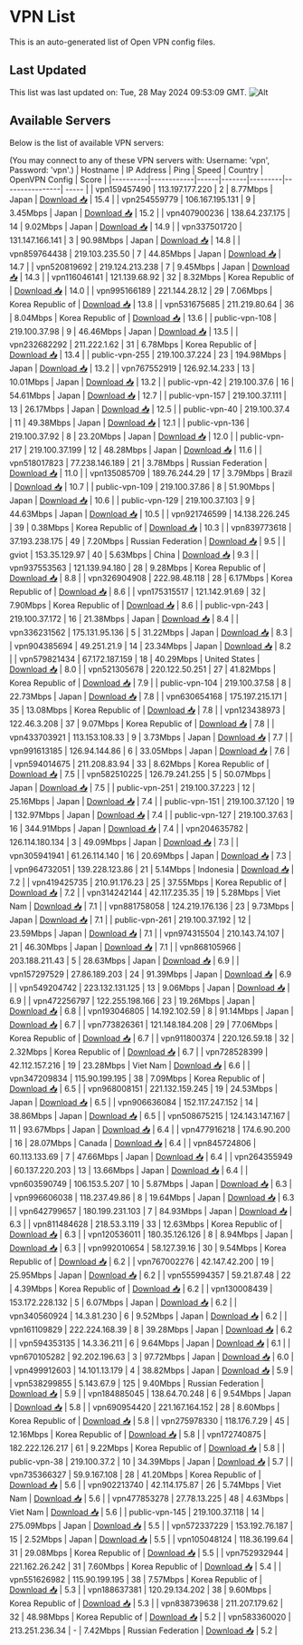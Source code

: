 # VPN List

This is an auto-generated list of Open VPN config files.

## Last Updated

This list was last updated on: Tue, 28 May 2024 09:53:09 GMT.
![Alt](https://repobeats.axiom.co/api/embed/186b98318ef1479477931607c1ad7d823f12451f.svg "Repobeats analytics image")

## Available Servers

Below is the list of available VPN servers:

(You may connect to any of these VPN servers with: Username: 'vpn', Password: 'vpn'.)
| Hostname | IP Address | Ping | Speed | Country | OpenVPN Config | Score |
|----------|------------|------|-------|---------|----------------| ----- |
| vpn159457490 | 113.197.177.220 | 2 | 8.77Mbps | Japan | [Download 📥](./configs/server_0_JP.ovpn) | 15.4 |
| vpn254559779 | 106.167.195.131 | 9 | 3.45Mbps | Japan | [Download 📥](./configs/server_1_JP.ovpn) | 15.2 |
| vpn407900236 | 138.64.237.175 | 14 | 9.02Mbps | Japan | [Download 📥](./configs/server_2_JP.ovpn) | 14.9 |
| vpn337501720 | 131.147.166.141 | 3 | 90.98Mbps | Japan | [Download 📥](./configs/server_3_JP.ovpn) | 14.8 |
| vpn859764438 | 219.103.235.50 | 7 | 44.85Mbps | Japan | [Download 📥](./configs/server_4_JP.ovpn) | 14.7 |
| vpn520819692 | 219.124.213.238 | 7 | 9.45Mbps | Japan | [Download 📥](./configs/server_5_JP.ovpn) | 14.3 |
| vpn116046141 | 121.139.68.92 | 32 | 8.32Mbps | Korea Republic of | [Download 📥](./configs/server_6_KR.ovpn) | 14.0 |
| vpn995166189 | 221.144.28.12 | 29 | 7.06Mbps | Korea Republic of | [Download 📥](./configs/server_7_KR.ovpn) | 13.8 |
| vpn531675685 | 211.219.80.64 | 36 | 8.04Mbps | Korea Republic of | [Download 📥](./configs/server_8_KR.ovpn) | 13.6 |
| public-vpn-108 | 219.100.37.98 | 9 | 46.46Mbps | Japan | [Download 📥](./configs/server_9_JP.ovpn) | 13.5 |
| vpn232682292 | 211.222.1.62 | 31 | 6.78Mbps | Korea Republic of | [Download 📥](./configs/server_10_KR.ovpn) | 13.4 |
| public-vpn-255 | 219.100.37.224 | 23 | 194.98Mbps | Japan | [Download 📥](./configs/server_11_JP.ovpn) | 13.2 |
| vpn767552919 | 126.92.14.233 | 13 | 10.01Mbps | Japan | [Download 📥](./configs/server_12_JP.ovpn) | 13.2 |
| public-vpn-42 | 219.100.37.6 | 16 | 54.61Mbps | Japan | [Download 📥](./configs/server_13_JP.ovpn) | 12.7 |
| public-vpn-157 | 219.100.37.111 | 13 | 26.17Mbps | Japan | [Download 📥](./configs/server_14_JP.ovpn) | 12.5 |
| public-vpn-40 | 219.100.37.4 | 11 | 49.38Mbps | Japan | [Download 📥](./configs/server_15_JP.ovpn) | 12.1 |
| public-vpn-136 | 219.100.37.92 | 8 | 23.20Mbps | Japan | [Download 📥](./configs/server_16_JP.ovpn) | 12.0 |
| public-vpn-217 | 219.100.37.199 | 12 | 48.28Mbps | Japan | [Download 📥](./configs/server_17_JP.ovpn) | 11.6 |
| vpn518017823 | 77.238.146.189 | 21 | 3.78Mbps | Russian Federation | [Download 📥](./configs/server_18_RU.ovpn) | 11.0 |
| vpn135085709 | 189.76.244.29 | 17 | 3.79Mbps | Brazil | [Download 📥](./configs/server_19_BR.ovpn) | 10.7 |
| public-vpn-109 | 219.100.37.86 | 8 | 51.90Mbps | Japan | [Download 📥](./configs/server_20_JP.ovpn) | 10.6 |
| public-vpn-129 | 219.100.37.103 | 9 | 44.63Mbps | Japan | [Download 📥](./configs/server_21_JP.ovpn) | 10.5 |
| vpn921746599 | 14.138.226.245 | 39 | 0.38Mbps | Korea Republic of | [Download 📥](./configs/server_22_KR.ovpn) | 10.3 |
| vpn839773618 | 37.193.238.175 | 49 | 7.20Mbps | Russian Federation | [Download 📥](./configs/server_23_RU.ovpn) | 9.5 |
| gviot | 153.35.129.97 | 40 | 5.63Mbps | China | [Download 📥](./configs/server_24_CN.ovpn) | 9.3 |
| vpn937553563 | 121.139.94.180 | 28 | 9.28Mbps | Korea Republic of | [Download 📥](./configs/server_25_KR.ovpn) | 8.8 |
| vpn326904908 | 222.98.48.118 | 28 | 6.17Mbps | Korea Republic of | [Download 📥](./configs/server_26_KR.ovpn) | 8.6 |
| vpn175315517 | 121.142.91.69 | 32 | 7.90Mbps | Korea Republic of | [Download 📥](./configs/server_27_KR.ovpn) | 8.6 |
| public-vpn-243 | 219.100.37.172 | 16 | 21.38Mbps | Japan | [Download 📥](./configs/server_28_JP.ovpn) | 8.4 |
| vpn336231562 | 175.131.95.136 | 5 | 31.22Mbps | Japan | [Download 📥](./configs/server_29_JP.ovpn) | 8.3 |
| vpn904385694 | 49.251.21.9 | 14 | 23.34Mbps | Japan | [Download 📥](./configs/server_30_JP.ovpn) | 8.2 |
| vpn579821434 | 67.172.187.159 | 18 | 40.29Mbps | United States | [Download 📥](./configs/server_31_US.ovpn) | 8.0 |
| vpn521305678 | 220.122.50.251 | 27 | 41.82Mbps | Korea Republic of | [Download 📥](./configs/server_32_KR.ovpn) | 7.9 |
| public-vpn-104 | 219.100.37.58 | 8 | 22.73Mbps | Japan | [Download 📥](./configs/server_33_JP.ovpn) | 7.8 |
| vpn630654168 | 175.197.215.171 | 35 | 13.08Mbps | Korea Republic of | [Download 📥](./configs/server_34_KR.ovpn) | 7.8 |
| vpn123438973 | 122.46.3.208 | 37 | 9.07Mbps | Korea Republic of | [Download 📥](./configs/server_35_KR.ovpn) | 7.8 |
| vpn433703921 | 113.153.108.33 | 9 | 3.73Mbps | Japan | [Download 📥](./configs/server_36_JP.ovpn) | 7.7 |
| vpn991613185 | 126.94.144.86 | 6 | 33.05Mbps | Japan | [Download 📥](./configs/server_37_JP.ovpn) | 7.6 |
| vpn594014675 | 211.208.83.94 | 33 | 8.62Mbps | Korea Republic of | [Download 📥](./configs/server_38_KR.ovpn) | 7.5 |
| vpn582510225 | 126.79.241.255 | 5 | 50.07Mbps | Japan | [Download 📥](./configs/server_39_JP.ovpn) | 7.5 |
| public-vpn-251 | 219.100.37.223 | 12 | 25.16Mbps | Japan | [Download 📥](./configs/server_40_JP.ovpn) | 7.4 |
| public-vpn-151 | 219.100.37.120 | 19 | 132.97Mbps | Japan | [Download 📥](./configs/server_41_JP.ovpn) | 7.4 |
| public-vpn-127 | 219.100.37.63 | 16 | 344.91Mbps | Japan | [Download 📥](./configs/server_42_JP.ovpn) | 7.4 |
| vpn204635782 | 126.114.180.134 | 3 | 49.09Mbps | Japan | [Download 📥](./configs/server_43_JP.ovpn) | 7.3 |
| vpn305941941 | 61.26.114.140 | 16 | 20.69Mbps | Japan | [Download 📥](./configs/server_44_JP.ovpn) | 7.3 |
| vpn964732051 | 139.228.123.86 | 21 | 5.14Mbps | Indonesia | [Download 📥](./configs/server_45_ID.ovpn) | 7.2 |
| vpn419425735 | 210.91.176.23 | 25 | 37.55Mbps | Korea Republic of | [Download 📥](./configs/server_46_KR.ovpn) | 7.2 |
| vpn314242144 | 42.117.235.35 | 19 | 5.28Mbps | Viet Nam | [Download 📥](./configs/server_47_VN.ovpn) | 7.1 |
| vpn881758058 | 124.219.176.136 | 23 | 9.73Mbps | Japan | [Download 📥](./configs/server_48_JP.ovpn) | 7.1 |
| public-vpn-261 | 219.100.37.192 | 12 | 23.59Mbps | Japan | [Download 📥](./configs/server_49_JP.ovpn) | 7.1 |
| vpn974315504 | 210.143.74.107 | 21 | 46.30Mbps | Japan | [Download 📥](./configs/server_50_JP.ovpn) | 7.1 |
| vpn868105966 | 203.188.211.43 | 5 | 28.63Mbps | Japan | [Download 📥](./configs/server_51_JP.ovpn) | 6.9 |
| vpn157297529 | 27.86.189.203 | 24 | 91.39Mbps | Japan | [Download 📥](./configs/server_52_JP.ovpn) | 6.9 |
| vpn549204742 | 223.132.131.125 | 13 | 9.06Mbps | Japan | [Download 📥](./configs/server_53_JP.ovpn) | 6.9 |
| vpn472256797 | 122.255.198.166 | 23 | 19.26Mbps | Japan | [Download 📥](./configs/server_54_JP.ovpn) | 6.8 |
| vpn193046805 | 14.192.102.59 | 8 | 91.14Mbps | Japan | [Download 📥](./configs/server_55_JP.ovpn) | 6.7 |
| vpn773826361 | 121.148.184.208 | 29 | 77.06Mbps | Korea Republic of | [Download 📥](./configs/server_56_KR.ovpn) | 6.7 |
| vpn911800374 | 220.126.59.18 | 32 | 2.32Mbps | Korea Republic of | [Download 📥](./configs/server_57_KR.ovpn) | 6.7 |
| vpn728528399 | 42.112.157.216 | 19 | 23.28Mbps | Viet Nam | [Download 📥](./configs/server_58_VN.ovpn) | 6.6 |
| vpn347209834 | 115.90.199.195 | 38 | 7.09Mbps | Korea Republic of | [Download 📥](./configs/server_59_KR.ovpn) | 6.5 |
| vpn968008151 | 221.132.159.245 | 19 | 24.53Mbps | Japan | [Download 📥](./configs/server_60_JP.ovpn) | 6.5 |
| vpn906636084 | 152.117.247.152 | 14 | 38.86Mbps | Japan | [Download 📥](./configs/server_61_JP.ovpn) | 6.5 |
| vpn508675215 | 124.143.147.167 | 11 | 93.67Mbps | Japan | [Download 📥](./configs/server_62_JP.ovpn) | 6.4 |
| vpn477916218 | 174.6.90.200 | 16 | 28.07Mbps | Canada | [Download 📥](./configs/server_63_CA.ovpn) | 6.4 |
| vpn845724806 | 60.113.133.69 | 7 | 47.66Mbps | Japan | [Download 📥](./configs/server_64_JP.ovpn) | 6.4 |
| vpn264355949 | 60.137.220.203 | 13 | 13.66Mbps | Japan | [Download 📥](./configs/server_65_JP.ovpn) | 6.4 |
| vpn603590749 | 106.153.5.207 | 10 | 5.87Mbps | Japan | [Download 📥](./configs/server_66_JP.ovpn) | 6.3 |
| vpn996606038 | 118.237.49.86 | 8 | 19.64Mbps | Japan | [Download 📥](./configs/server_67_JP.ovpn) | 6.3 |
| vpn642799657 | 180.199.231.103 | 7 | 84.93Mbps | Japan | [Download 📥](./configs/server_68_JP.ovpn) | 6.3 |
| vpn811484628 | 218.53.3.119 | 33 | 12.63Mbps | Korea Republic of | [Download 📥](./configs/server_69_KR.ovpn) | 6.3 |
| vpn120536011 | 180.35.126.126 | 8 | 8.94Mbps | Japan | [Download 📥](./configs/server_70_JP.ovpn) | 6.3 |
| vpn992010654 | 58.127.39.16 | 30 | 9.54Mbps | Korea Republic of | [Download 📥](./configs/server_71_KR.ovpn) | 6.2 |
| vpn767002276 | 42.147.42.200 | 19 | 25.95Mbps | Japan | [Download 📥](./configs/server_72_JP.ovpn) | 6.2 |
| vpn555994357 | 59.21.87.48 | 22 | 4.39Mbps | Korea Republic of | [Download 📥](./configs/server_73_KR.ovpn) | 6.2 |
| vpn130008439 | 153.172.228.132 | 5 | 6.07Mbps | Japan | [Download 📥](./configs/server_74_JP.ovpn) | 6.2 |
| vpn340560924 | 14.3.81.230 | 6 | 9.52Mbps | Japan | [Download 📥](./configs/server_75_JP.ovpn) | 6.2 |
| vpn161109829 | 222.224.168.39 | 8 | 39.28Mbps | Japan | [Download 📥](./configs/server_76_JP.ovpn) | 6.2 |
| vpn594353135 | 14.3.36.211 | 6 | 9.64Mbps | Japan | [Download 📥](./configs/server_77_JP.ovpn) | 6.1 |
| vpn670105282 | 92.202.196.63 | 3 | 97.72Mbps | Japan | [Download 📥](./configs/server_78_JP.ovpn) | 6.0 |
| vpn499912603 | 14.101.13.179 | 4 | 38.82Mbps | Japan | [Download 📥](./configs/server_79_JP.ovpn) | 5.9 |
| vpn538299855 | 5.143.67.9 | 125 | 9.40Mbps | Russian Federation | [Download 📥](./configs/server_80_RU.ovpn) | 5.9 |
| vpn184885045 | 138.64.70.248 | 6 | 9.54Mbps | Japan | [Download 📥](./configs/server_81_JP.ovpn) | 5.8 |
| vpn690954420 | 221.167.164.152 | 28 | 8.60Mbps | Korea Republic of | [Download 📥](./configs/server_82_KR.ovpn) | 5.8 |
| vpn275978330 | 118.176.7.29 | 45 | 12.16Mbps | Korea Republic of | [Download 📥](./configs/server_83_KR.ovpn) | 5.8 |
| vpn172740875 | 182.222.126.217 | 61 | 9.22Mbps | Korea Republic of | [Download 📥](./configs/server_84_KR.ovpn) | 5.8 |
| public-vpn-38 | 219.100.37.2 | 10 | 34.39Mbps | Japan | [Download 📥](./configs/server_85_JP.ovpn) | 5.7 |
| vpn735366327 | 59.9.167.108 | 28 | 41.20Mbps | Korea Republic of | [Download 📥](./configs/server_86_KR.ovpn) | 5.6 |
| vpn902213740 | 42.114.175.87 | 26 | 5.74Mbps | Viet Nam | [Download 📥](./configs/server_87_VN.ovpn) | 5.6 |
| vpn477853278 | 27.78.13.225 | 48 | 4.63Mbps | Viet Nam | [Download 📥](./configs/server_88_VN.ovpn) | 5.6 |
| public-vpn-145 | 219.100.37.118 | 14 | 275.09Mbps | Japan | [Download 📥](./configs/server_89_JP.ovpn) | 5.5 |
| vpn572337229 | 153.192.76.187 | 15 | 2.52Mbps | Japan | [Download 📥](./configs/server_90_JP.ovpn) | 5.5 |
| vpn105048124 | 118.36.199.64 | 31 | 29.08Mbps | Korea Republic of | [Download 📥](./configs/server_91_KR.ovpn) | 5.5 |
| vpn752932944 | 221.162.26.242 | 31 | 7.60Mbps | Korea Republic of | [Download 📥](./configs/server_92_KR.ovpn) | 5.4 |
| vpn551626982 | 115.90.199.195 | 38 | 7.57Mbps | Korea Republic of | [Download 📥](./configs/server_93_KR.ovpn) | 5.3 |
| vpn188637381 | 120.29.134.202 | 38 | 9.60Mbps | Korea Republic of | [Download 📥](./configs/server_94_KR.ovpn) | 5.3 |
| vpn838739638 | 211.207.179.62 | 32 | 48.98Mbps | Korea Republic of | [Download 📥](./configs/server_95_KR.ovpn) | 5.2 |
| vpn583360020 | 213.251.236.34 | - | 7.42Mbps | Russian Federation | [Download 📥](./configs/server_96_RU.ovpn) | 5.2 |
